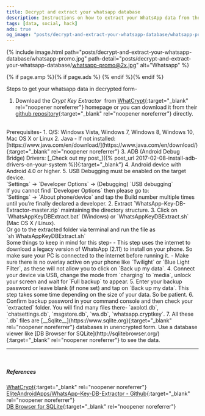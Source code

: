 ```yaml
---
title: Decrypt and extract your whatsapp database
description: Instructions on how to extract your WhatsApp data from the stored encrypted backup.
tags: [data, social, hack]
ads: true
og_image: "posts/decrypt-and-extract-your-whatsapp-database/whatsapp-promo.jpg"
---
```


{% include image.html path="posts/decrypt-and-extract-your-whatsapp-database/whatsapp-promo.jpg" path-detail="posts/decrypt-and-extract-your-whatsapp-database/whatsapp-promo@2x.jpg" alt="Whatsapp" %}

{% if page.amp %}{% if page.ads %}
<amp-auto-ads type="adsense" data-ad-client="{{ site.adsense_client_id }}"></amp-auto-ads>
{% endif %}{% endif %}

Steps to get your whatsapp data in decrypted form-
<br>
1. Download the _Crypt Key Extractor_ &nbsp;from [WhatCrypt](http://whatcrypt.com/){:target="_blank" rel="noopener noreferrer"} homepage or you can download it from their [github repository](https://github.com/EliteAndroidApps/WhatsApp-Key-DB-Extractor/archive/master.zip){:target="_blank" rel="noopener noreferrer"} directly.
<br>
Prerequisites-
    1. O/S: Windows Vista, Windows 7, Windows 8, Windows 10, Mac OS X or Linux
    2. Java - If not installed: [https://www.java.com/en/download/](https://www.java.com/en/download/){:target="_blank" rel="noopener noreferrer"}
    3. ADB (Android Debug Bridge) Drivers: [_Check out my post_]({% post_url 2017-02-08-install-adb-drivers-on-your-system %}){:target="_blank"}
    4. Android device with Android 4.0 or higher.
    5. USB Debugging must be enabled on the target device.
        <br>
        `Settings` -> `Developer Options` -> (Debugging) `USB debugging`
        <br>
        If you cannot find `Developer Options` then please go to:
        <br>
        `Settings` -> `About phone/device` and tap the Build number multiple times until you’re finally declared a developer.
2. Extract `WhatsApp-Key-DB-Extractor-master.zip` maintaining the directory structure.
3. Click on `WhatsAppKeyDBExtract.bat` (Windows) or `WhatsAppKeyDBExtract.sh` (Mac OS X / Linux).
<br>Or go to the extracted folder via terminal and run the file as
<br>
`sh WhatsAppKeyDBExtract.sh`
<br>
Some things to keep in mind for this step-
    - This step uses the internet to download a legacy version of WhatsApp (2.11) to install on your phone. So make sure your PC is connected to the internet before running it.
    - Make sure there is no overlay active on your phone like `Twilight` or `Blue Light Filter`, as these will not allow you to click on `Back up my data`.
4. Connect your device via USB, change the mode from `charging` to `media`, unlock your screen and wait for `Full backup` to appear.
5. Enter your backup password or leave blank (if none set) and tap on `Back up my data`. This step takes some time depending on the size of your data. So be patient.
6. Confirm backup password in your command console and then check your `extracted` folder. You will find many files there- `axolotl.db`, `chatsettings.db`, `msgstore.db`, `wa.db`, `whatsapp.cryptkey`.
7. All these `.db` files are [__Sqlite__](https://www.sqlite.org){:target="_blank" rel="noopener noreferrer"} databases in unencrypted form. Use a database viewer like [DB Browser for SQLite](http://sqlitebrowser.org/){:target="_blank" rel="noopener noreferrer"} to see the data.



---
<br>

##### References
[WhatCrypt](http://whatcrypt.com/){:target="_blank" rel="noopener noreferrer"}
<br>
[EliteAndroidApps/WhatsApp-Key-DB-Extractor - Github](https://github.com/EliteAndroidApps/WhatsApp-Key-DB-Extractor){:target="_blank" rel="noopener noreferrer"}
<br>
[DB Browser for SQLite](http://sqlitebrowser.org/){:target="_blank" rel="noopener noreferrer"}


